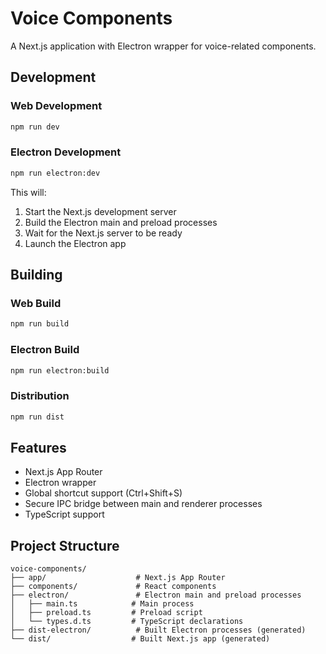 # Voice Components

A Next.js application with Electron wrapper for voice-related components.

## Development

### Web Development
```bash
npm run dev
```

### Electron Development
```bash
npm run electron:dev
```

This will:
1. Start the Next.js development server
2. Build the Electron main and preload processes
3. Wait for the Next.js server to be ready
4. Launch the Electron app

## Building

### Web Build
```bash
npm run build
```

### Electron Build
```bash
npm run electron:build
```

### Distribution
```bash
npm run dist
```

## Features

- Next.js App Router
- Electron wrapper
- Global shortcut support (Ctrl+Shift+S)
- Secure IPC bridge between main and renderer processes
- TypeScript support

## Project Structure

```
voice-components/
├── app/                    # Next.js App Router
├── components/             # React components
├── electron/               # Electron main and preload processes
│   ├── main.ts            # Main process
│   ├── preload.ts         # Preload script
│   └── types.d.ts         # TypeScript declarations
├── dist-electron/          # Built Electron processes (generated)
└── dist/                  # Built Next.js app (generated)
```
